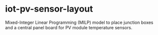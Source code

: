 # iot-pv-sensor-layout
Mixed-Integer Linear Programming (MILP) model to place junction boxes and a central panel board for PV module temperature sensors.
